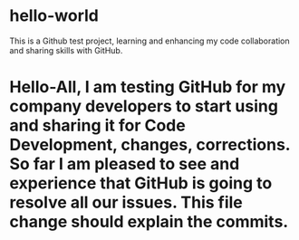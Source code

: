 # hello-world
This is a Github test project, learning and enhancing my code collaboration and sharing skills with GitHub.
# Hello-All, I am testing GitHub for my company developers to start using and sharing it for Code Development, changes, corrections. So far I am pleased to see and experience that GitHub is going to resolve all our issues. This file change should explain the commits.

